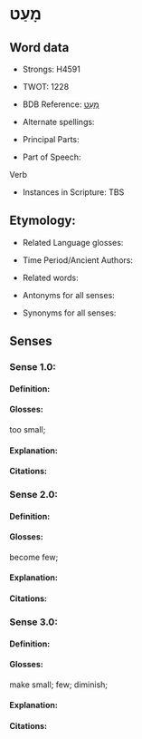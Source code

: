 # מָעַט

<!-- Status: S2="NeedsEdits" -->
<!-- Lexica used for edits:   -->

## Word data

* Strongs: H4591

* TWOT: 1228

* BDB Reference: [מָעַט](rc://en/bdb/dict/m.cx.aa)

* Alternate spellings:

* Principal Parts:

* Part of Speech:

Verb

* Instances in Scripture: TBS

## Etymology:

* Related Language glosses:

* Time Period/Ancient Authors:

* Related words:

* Antonyms for all senses:

* Synonyms for all senses:

## Senses

### Sense 1.0:

#### Definition:

#### Glosses:

too small; 

#### Explanation:

#### Citations:



### Sense 2.0:

#### Definition:

#### Glosses:

become few; 

#### Explanation:

#### Citations:



### Sense 3.0:

#### Definition:

#### Glosses:

make small; few; diminish; 

#### Explanation:

#### Citations:



